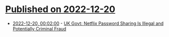 # [Published on 2022-12-20](index.md)

* [2022-12-20, 00:02:00](https://yro.slashdot.org/story/22/12/19/2225240/uk-govt-netflix-password-sharing-is-illegal-and-potentially-criminal-fraud?utm_source=rss1.0mainlinkanon&utm_medium=feed) - [UK Govt: Netflix Password Sharing Is Illegal and Potentially Criminal Fraud](https://yro.slashdot.org/story/22/12/19/2225240/uk-govt-netflix-password-sharing-is-illegal-and-potentially-criminal-fraud?utm_source=rss1.0mainlinkanon&utm_medium=feed)
